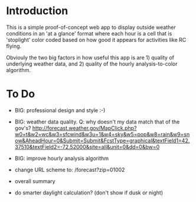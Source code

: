 # Introduction
This is a simple proof-of-concept web app to display outside weather conditions in an 'at a glance' format where each
hour is a cell that is 'stoplight' color coded based on how good it appears for activities like RC flying.

Obviouly the two big factors in how useful this app is are 1) quality of underlying weather data, and 2) quality of
the hourly analysis-to-color algorithm.


# To Do
- BIG: professional design and style :-)

- BIG: weather data quality. Q: why doesn't my data match that of the gov's?
  http://forecast.weather.gov/MapClick.php?w0=t&w2=wc&w3=sfcwind&w3u=1&w4=sky&w5=pop&w8=rain&w9=snow&AheadHour=0&Submit=Submit&FcstType=graphical&textField1=42.37510&textField2=-72.52000&site=all&unit=0&dd=0&bw=0

- BIG: improve hourly analysis algorithm

- change URL scheme to:
   /forecast?zip=01002
- overall summary
- do smarter daylight calculation? (don't show if dusk or night)
